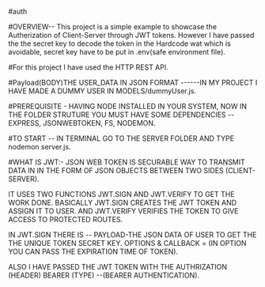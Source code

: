 #auth


#OVERVIEW--
This project is a simple example to showcase the Autherization of Client-Server through JWT tokens. However I have passed the the secret key to decode the token in the Hardcode wat which is avoidable, secret key have to be put in .env(safe environment file).


#For this project I have used the HTTP REST API.

#Payload(BODY)THE USER_DATA IN JSON FORMAT
------IN MY PROJECT I HAVE MADE A DUMMY USER IN MODELS/dummyUser.js.

#PREREQUISITE - HAVING NODE INSTALLED IN YOUR SYSTEM, NOW IN THE FOLDER STRUTURE YOU MUST HAVE SOME DEPENDENCIES -- EXPRESS, JSONWEBTOKEN, FS, NODEMON.

#TO START -- IN TERMINAL GO TO THE SERVER FOLDER AND TYPE nodemon server.js.


#WHAT IS JWT:-
JSON WEB TOKEN IS SECURABLE WAY TO TRANSMIT DATA IN IN THE FORM OF JSON OBJECTS BETWEEN TWO SIDES (CLIENT-SERVER).

IT USES TWO FUNCTIONS JWT.SIGN AND JWT.VERIFY TO GET THE WORK DONE.
BASICALLY JWT.SIGN CREATES THE JWT TOKEN AND ASSIGN IT TO USER. AND JWT.VERIFY VERIFIES THE TOKEN TO GIVE ACCESS TO PROTECTED ROUTES.

IN JWT.SIGN THERE IS -- 
PAYLOAD-THE JSON DATA OF USER TO GET THE THE UNIQUE TOKEN
SECRET KEY.
OPTIONS & CALLBACK = (IN OPTION YOU CAN PASS THE EXPIRATION TIME OF TOKEN).


ALSO I HAVE PASSED THE JWT TOKEN WITH THE AUTHRIZATION (HEADER) BEARER (TYPE) --(BEARER AUTHENTICATION).

